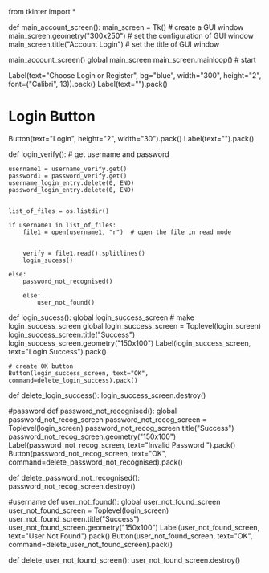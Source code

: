 from tkinter import *

def main_account_screen():
    main_screen = Tk()  # create a GUI window
    main_screen.geometry("300x250")  # set the configuration of GUI window
    main_screen.title("Account Login")  # set the title of GUI window

main_account_screen()
global main_screen
main_screen.mainloop()  # start

Label(text="Choose Login or Register", bg="blue", width="300", height="2", font=("Calibri", 13)).pack()
Label(text="").pack()

# Login Button
Button(text="Login", height="2", width="30").pack()
Label(text="").pack()


def login_verify():
    # get username and password

    username1 = username_verify.get()
    password1 = password_verify.get()
    username_login_entry.delete(0, END)
    password_login_entry.delete(0, END)


    list_of_files = os.listdir()

    if username1 in list_of_files:
        file1 = open(username1, "r")  # open the file in read mode


        verify = file1.read().splitlines()
        login_sucess()

    else:
        password_not_recognised()

        else:
            user_not_found()



def login_sucess():
    global login_success_screen  # make login_success_screen global
    login_success_screen = Toplevel(login_screen)
    login_success_screen.title("Success")
    login_success_screen.geometry("150x100")
    Label(login_success_screen, text="Login Success").pack()

    # create OK button
    Button(login_success_screen, text="OK", command=delete_login_success).pack()

def delete_login_success():
    login_success_screen.destroy()

#password
def password_not_recognised():
    global password_not_recog_screen
    password_not_recog_screen = Toplevel(login_screen)
    password_not_recog_screen.title("Success")
    password_not_recog_screen.geometry("150x100")
    Label(password_not_recog_screen, text="Invalid Password ").pack()
    Button(password_not_recog_screen, text="OK", command=delete_password_not_recognised).pack()

def delete_password_not_recognised():
    password_not_recog_screen.destroy()

#username
def user_not_found():
    global user_not_found_screen
    user_not_found_screen = Toplevel(login_screen)
    user_not_found_screen.title("Success")
    user_not_found_screen.geometry("150x100")
    Label(user_not_found_screen, text="User Not Found").pack()
    Button(user_not_found_screen, text="OK", command=delete_user_not_found_screen).pack()

def delete_user_not_found_screen():
    user_not_found_screen.destroy()
